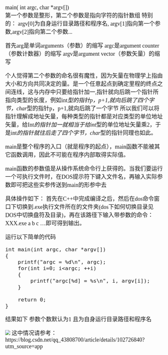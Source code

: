 <html>
<font size = 4 face = "黑体">
<p>

main( int argc, char *argv[])  
第一个参数是整形，第二个参数是指向字符的指针数组
特别的：
argv[0]为自身运行目录路径和程序名,	argv[1]指向第一个参数,argv[2]指向第二个参数...



首先arg是单词arguments（参数）的缩写
argc是argument counter（参数计数器）的缩写
argv是argument vector（参数矢量）的缩写

个人觉得第二个参数的命名很有魔性，因为矢量在物理学上指由大小和方向共同决定的量。是一个任意起点到确定里程的终点之间连线，这与内存中只要给指针加一,指针就向后跳一个指针所指向类型的长度，例如int*型的指针p，p+1,就向后跳了四个字节，char*型的指针p，p+1,就向后跳了一个字节
所以我们可以将指针理解成地址矢量，每种类型的指针都是对应类型的单位地址矢量，给Int*的指针加一就相当于给int*型的单位地址矢量乘2，于是int*的指针就往后走了四个字节，char*型的指针同理也如此。


main是整个程序的入口（就是程序的起点），main函数不能被其它函数调用，因此不可能在程序内部取得实际值。

main函数的参数值是从操作系统命令行上获得的。当我们要运行一个可执行文件时，在DOS提示符下键入文件名，再输入实际参数即可把这些实参传送到main的形参中去

具体操作如下： 
首先在C++中完成编译之后，然后在dos命令窗口下切换到.exe执行文件所在的文件夹(dos下如何切换目录见DOS中切换盘符及目录)，再在该路径下输入带参数的命令：XXX.exe a b c …即可得到输出。


运行以下简单的代码

    int main(int argc, char *argv[])
    {
    	printf("argc = %d\n", argc);
    	for(int i=0; i<argc; ++i)
    	{
    		printf("argc[%d] = %s\n", i, argv[i]);
    	}
    
    	return 0;
    }

结果如下
参数个数默认为1
且为自身运行目录路径和程序名

<img src = "https://img-blog.csdnimg.cn/20191031180100992.png?" />
这中情况请参考：
https://blog.csdn.net/qq_43808700/article/details/102726840?utm_source=app


</p>





</font>
</html>
